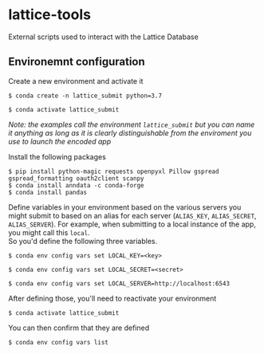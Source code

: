 # lattice-tools
External scripts used to interact with the Lattice Database

Environemnt configuration
---------------- 
Create a new environment and activate it
```
$ conda create -n lattice_submit python=3.7
```
```
$ conda activate lattice_submit
```
*Note: the examples call the environment `lattice_submit` but you can name it anything as long as it is clearly distinguishable from the enviroment you use to launch the encoded app*

Install the following packages
```
$ pip install python-magic requests openpyxl Pillow gspread gspread_formatting oauth2client scanpy
$ conda install anndata -c conda-forge
$ conda install pandas
```
Define variables in your environment based on the various servers you might submit to based on an alias for each server
(`ALIAS_KEY`, `ALIAS_SECRET`, `ALIAS_SERVER`). For example, when submitting to a local instance of the app, you might call this `local`.  
So you'd define the following three variables. 
```
$ conda env config vars set LOCAL_KEY=<key>
```
```
$ conda env config vars set LOCAL_SECRET=<secret>
```
```
$ conda env config vars set LOCAL_SERVER=http://localhost:6543
```
After defining those, you'll need to reactivate your environment
```
$ conda activate lattice_submit
```
You can then confirm that they are defined
```
$ conda env config vars list
```
